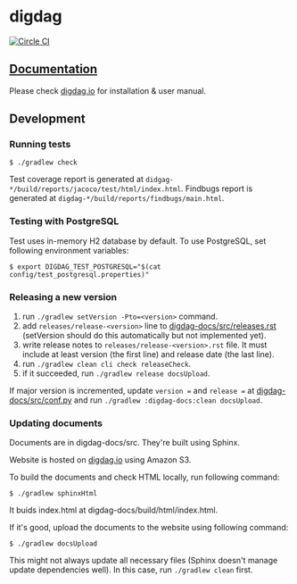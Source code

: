 # digdag

[![Circle CI](https://circleci.com/gh/treasure-data/digdag.svg?style=svg&circle-token=8ccc5c665022ce4d1ee05cf7b829c84877387a6c)](https://circleci.com/gh/treasure-data/digdag)

## [Documentation](http://digdag.io)

Please check [digdag.io](http://digdag.io) for installation & user manual.

## Development

### Running tests

```
$ ./gradlew check
```

Test coverage report is generated at `didgag-*/build/reports/jacoco/test/html/index.html`.
Findbugs report is generated at `digdag-*/build/reports/findbugs/main.html`.

### Testing with PostgreSQL

Test uses in-memory H2 database by default. To use PostgreSQL, set following environment variables:

```
$ export DIGDAG_TEST_POSTGRESQL="$(cat config/test_postgresql.properties)"
```

### Releasing a new version

1. run `./gradlew setVersion -Pto=<version>` command.
2. add `releases/release-<version>` line to [digdag-docs/src/releases.rst](digdag-docs/src/releases.rst) (setVersion should do this automatically but not implemented yet).
3. write release notes to `releases/release-<version>.rst` file. It must include at least version (the first line) and release date (the last line).
4. run `./gradlew clean cli check releaseCheck`.
5. if it succeeded, run `./gradlew release docsUpload`.

If major version is incremented, update `version =` and `release =` at [digdag-docs/src/conf.py](digdag-docs/src/conf.py) and run `./gradlew :digdag-docs:clean docsUpload`.


### Updating documents

Documents are in digdag-docs/src. They're built using Sphinx.

Website is hosted on [digdag.io](http://digdag.io) using Amazon S3.

To build the documents and check HTML locally, run following command:

```
$ ./gradlew sphinxHtml
```

It buids index.html at digdag-docs/build/html/index.html.

If it's good, upload the documents to the website using following command:

```
$ ./gradlew docsUpload
```

This might not always update all necessary files (Sphinx doesn't manage update dependencies well). In this case, run `./gradlew clean` first.

